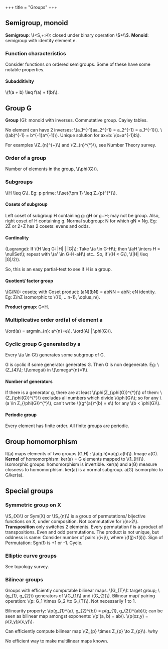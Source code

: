 +++
title = "Groups"
+++

## Semigroup, monoid
**Semigroup**: \\(<S,+>\\): closed under binary operation \\$+\\$. **Monoid**: semigroup with identity element e.

### Function characteristics
Consider functions on ordered semigroups. Some of these have some notable properties.

#### Subadditivity
\\(f(a + b) \leq f(a) + f(b)\\).

## Group G
**Group** (G): monoid with inverses. Commutative group. Cayley tables.

No element can have 2 inverses: \\(a_1^{-1}aa_2^{-1} = a_2^{-1} = a_1^{-1}\\). \\((ab)^{-1} = b^{-1}a^{-1}\\). Unique solution for ax=b: \\(x=a^{-1}b\\).

For examples \\(Z_{n}^{+}\\) and \\(Z_{n}^{*}\\), see Number Theory survey.

### Order of a group
Number of elements in the group, \\(\phi(G)\\).

### Subgroups
\\(H \leq G\\). Eg: p prime: \\(\set{\pm 1} \leq Z_{p}^{*}\\).

#### Cosets of subgroup
Left coset of subgroup H containing g: gH or g+H; may not be group. Also, right coset of H containing g. Normal subgroup: N for which gN = Ng. Eg: 2Z or 2+Z has 2 cosets: evens and odds.

#### Cardinality
(Lagrange): If \\(H \leq G: |H| | |G|\\): Take \\(a \in G-H\\); then \\(aH \inters H = \nullSet\\); repeat with \\(a' \in G-H-aH\\) etc.. So, if \\(H < G\\), \\(|H| \leq |G|/2\\).

So, this is an easy partial-test to see if H is a group.

#### Quotient/ factor group
\\(G/N\\): cosets; with Coset product: (aN)(bN) = abNN = abN; eN identity. Eg: Z/nZ isomorphic to \\(\{0, .. n-1\}, \oplus_n\\).

**Product group**: G*H.

### Multiplicative order ord(a) of element a
\\(ord(a) = argmin_{n}: a^{n}=e\\). \\(ord(A) | \phi(G)\\).

### Cyclic group G generated by a
Every \\(a \in G\\) generates some subgroup of G.

G is cyclic if some generator generates G. Then G is non degenerate. Eg: \\(Z_{4}\\); \\(\omega\\) in \\(\omega^{n}=1\\).

#### Number of generators
If there is a generator g, there are at least \\(\phi(Z_{\phi(G)}^{\*})\\) of them: \\(Z_{\phi(G)}^{\*}\\) excludes all numbers which divide \\(\phi(G)\\); so for any \\(a \in Z_{\phi(G)}^{\*}\\), can't write \\((g^{a})^{b} = e\\) for any \\(b < \phi(G)\\).

#### Periodic group
Every element has finite order. All finite groups are periodic.

## Group homomorphism
It(a) maps elements of two groups (G,H) : \\(a(g.h)=a(g).a(h)\\). Image a(G). **Kernel** of homomorphism: ker(a) = G elements mapped to \\(1_{H}\\). Isomorphic groups: homomorphism is invertible. ker(a) and a(G) measure closness to homomorphism. ker(a) is a normal subgroup. a(G) isomorphic to G/ker(a).

## Special groups
### Symmetric group on X
\\(S_{X}\\) or Sym(X) or \\(S_{n}\\) is a group of permutations/ bijective functions on X, under composition. Not commutative for \\(n>2\\). **Transposition** only switches 2 elements. Every permutation f is a product of transpositions. Even and odd permutations. The product is not unique, but oddness is same: Consider number of pairs \\(i<j\\), where \\(f(j)<f(i)\\). Sign of Permutation: Sgn(f) is +1 or -1. Cycle.

### Elliptic curve groups
See topology survey.

### Bilinear groups
Groups with efficiently computable bilinear maps. \\(G_{T}\\): target group; \\(g_{1}, g_{2}\\) generators of \\(G_{1}\\) and \\(G_{2}\\). Bilinear map/ pairing operation: \\(p: G_1 \times G_2 \to G_{T}\\). Not necessarily 1 to 1.

Bilinearity property: \\(p(g_{1}^{a}, g_{2}^{b}) = p(g_{1}, g_{2})^{ab}\\); can be seen as bilinear map amongst exponents: \\(p'(a, b) = ab\\). \\(p(xz,y) = p(z,y)p(x,y)\\).

Can efficiently compute bilinear map \\(Z_{p} \times Z_{p} \to Z_{p}\\). \why

No efficient way to make multilinear maps known.


